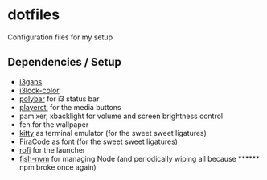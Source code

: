 # dotfiles
Configuration files for my setup

## Dependencies / Setup
* [i3gaps](https://github.com/Airblader/i3.git)
* [i3lock-color](https://github.com/eXenon/i3lock-color)
* [polybar](https://github.com/polybar/polybar) for i3 status bar
* [playerctl](https://github.com/acrisci/playerctl) for the media buttons
* pamixer, xbacklight for volume and screen brightness control
* feh for the wallpaper
* [kitty](https://sw.kovidgoyal.net/kitty/) as terminal emulator (for the sweet sweet ligatures)
* [FiraCode](https://github.com/tonsky/FiraCode) as font (for the sweet sweet ligatures)
* [rofi](https://github.com/davatorium/rofi) for the launcher
* [fish-nvm](https://github.com/jorgebucaran/fish-nvm) for managing Node (and periodically wiping all because ****** npm broke once again)
